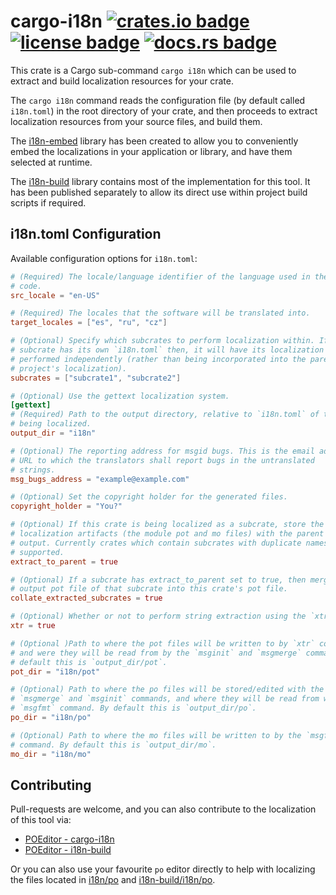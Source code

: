 # cargo-i18n [![crates.io badge](https://img.shields.io/crates/v/cargo-i18n.svg)](https://crates.io/crates/cargo-i18n) [![license badge](https://img.shields.io/github/license/kellpossible/cargo-i18n)](https://github.com/kellpossible/cargo-i18n/blob/master/LICENSE.txt) [![docs.rs badge](https://docs.rs/cargo-i18n/badge.svg)](https://docs.rs/cargo-i18n/)

This crate is a Cargo sub-command `cargo i18n` which can be used to extract and build localization resources for your crate.

The `cargo i18n` command reads the configuration file (by default called `i18n.toml`) in the root directory of your crate, and then proceeds to extract  localization resources from your source files, and build them.

The [i18n-embed](https://crates.io/crates/i18n-embed) library has been created to allow you to conveniently embed the localizations in your application or library, and have them selected at runtime.

The [i18n-build](https://crates.io/crates/i18n-build) library contains most of the implementation for this tool. It has been published separately to allow its direct use within project build scripts if required.

## i18n.toml Configuration

Available configuration options for `i18n.toml`:

```toml
# (Required) The locale/language identifier of the language used in the source
# code.
src_locale = "en-US"

# (Required) The locales that the software will be translated into.
target_locales = ["es", "ru", "cz"]

# (Optional) Specify which subcrates to perform localization within. If the
# subcrate has its own `i18n.toml` then, it will have its localization
# performed independently (rather than being incorporated into the parent
# project's localization).
subcrates = ["subcrate1", "subcrate2"]

# (Optional) Use the gettext localization system.
[gettext]
# (Required) Path to the output directory, relative to `i18n.toml` of the crate
# being localized.
output_dir = "i18n"

# (Optional) The reporting address for msgid bugs. This is the email address or
# URL to which the translators shall report bugs in the untranslated
# strings.
msg_bugs_address = "example@example.com"

# (Optional) Set the copyright holder for the generated files.
copyright_holder = "You?"

# (Optional) If this crate is being localized as a subcrate, store the final
# localization artifacts (the module pot and mo files) with the parent crate's
# output. Currently crates which contain subcrates with duplicate names are not
# supported.
extract_to_parent = true

# (Optional) If a subcrate has extract_to_parent set to true, then merge the
# output pot file of that subcrate into this crate's pot file.
collate_extracted_subcrates = true

# (Optional) Whether or not to perform string extraction using the `xtr` tool.
xtr = true

# (Optional )Path to where the pot files will be written to by `xtr` command,
# and were they will be read from by the `msginit` and `msgmerge` commands. By
# default this is `output_dir/pot`.
pot_dir = "i18n/pot"

# (Optional) Path to where the po files will be stored/edited with the
# `msgmerge` and `msginit` commands, and where they will be read from with the
# `msgfmt` command. By default this is `output_dir/po`.
po_dir = "i18n/po"

# (Optional) Path to where the mo files will be written to by the `msgfmt`
# command. By default this is `output_dir/mo`.
mo_dir = "i18n/mo"
```

## Contributing

Pull-requests are welcome, and you can also contribute to the localization of this tool via:

+ [POEditor - cargo-i18n](https://poeditor.com/join/project/J7NiRCGpXa)
+ [POEditor - i18n-build](https://poeditor.com/join/project/BCW39cVoco)

Or you can also use your favourite `po` editor directly to help with localizing the files located in [i18n/po](./i18n/po) and [i18n-build/i18n/po](./i18n-build/i18n/po).
